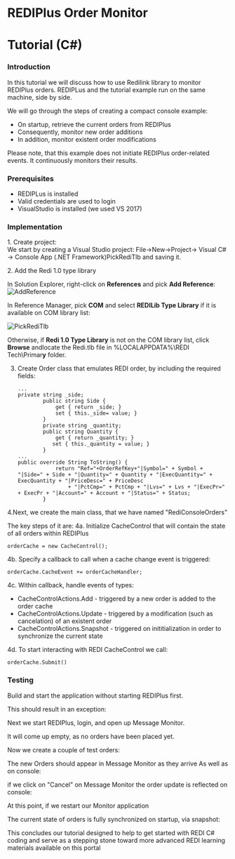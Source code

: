 # REDIPlus Order Monitor
# Tutorial (C#)

### Introduction

In this tutorial we will discuss how to use Redilink library to monitor REDIPlus orders.  REDIPLus and the tutorial example run on the same machine, side by side.  

We will go through the steps of creating a compact console example:

* On startup, retrieve the current orders from REDIPlus
* Consequently, monitor new order additions
* In addition, monitor existent order modifications

Please note, that this example does not initiate REDIPlus order-related events.  It continuously monitors their results.

### Prerequisites

* REDIPLus is installed
* Valid credentials are used to login
* VisualStudio is installed (we used VS 2017)

### Implementation

1\. Create project:    
We start by creating a Visual Studio project:
File->New->Project-> Visual C# -> Console App (.NET Framework)PickRediTlb
and saving it.

2\. Add the Redi 1.0 type library

In Solution Explorer, right-click on **References** and pick **Add Reference**:  
![AddReference](https://github.com/TR-API-Samples/Example.REDI.CSharp.Examples/blob/master/REDIConsoleOrders/AddReference.gif)

In Reference Manager, pick **COM** and select **REDILib Type Library** if it is available on COM library list:

![PickRediTlb](https://github.com/TR-API-Samples/Example.REDI.CSharp.Examples/blob/master/REDIConsoleOrders/PickRediTlb.gif)

Otherwise, if **Redi 1.0 Type Library** is not on the COM library list, click **Browse** andlocate the Redi.tlb file in %LOCALAPPDATA%\REDI Tech\Primar**y** folder.

3. Create Order class that emulates REDI order,
by including the required fields:

    ```
    ...
    private string _side;
            public string Side {
                get { return _side; }
                set { this._side= value; }
            }
            private string _quantity;
            public string Quantity {
                get { return _quantity; }
               set { this._quantity = value; }
            }
    ...
    public override String ToString() {
                return "Ref="+OrderRefKey+"|Symbol=" + Symbol + "|Side=" + Side + "|Quantity=" + Quantity + "|ExecQuantity=" + ExecQuantity + "|PriceDesc=" + PriceDesc 
                    + "|PctCmp=" + PctCmp + "|Lvs=" + Lvs + "|ExecPr=" + ExecPr + "|Account=" + Account + "|Status=" + Status;
            }        
    ```

4.Next, we create the main class, that we have named "RediConsoleOrders" 

The key steps of it are:
4a. Initialize CacheControl that will contain the state of all orders within REDIPlus
```
orderCache = new CacheControl();
```
4b. Specify a callback to call when a cache change event is triggered:
```
orderCache.CacheEvent += orderCacheHandler;
```
4c. Within callback, handle events of types:
 
 * CacheControlActions.Add - triggered by a new order is added to the order cache
 * CacheControlActions.Update - triggered by a modification (such as cancelation) of an existent order
 * CacheControlActions.Snapshot - triggered on inititialization in order to synchronize the current state

4d. To start interacting with REDI CacheControl we call:
```
orderCache.Submit()
```
### Testing

Build and start the application without starting REDIPlus first.

This should result in an exception:

<isREDIRunning>

Next we start REDIPlus, login, and open up Message Monitor.

<REDIOpenMessageMonitor>

It will come up empty, as no orders have been placed yet.

Now we create a couple of test orders:

<REDIOrderCreate>

The new Orders should appear in Message Monitor as they arrive
As well as on console:

<REDIOrdersSnapshot>

if we click on "Cancel" on Message Monitor the order update is reflected on console:

<REDIOrderCancelOnConsole>

At this point, if we restart our Monitor application

The current state of orders is fully synchronized on startup,
via snapshot:

<REDIOrderSnapshotOnRestart>

This concludes our tutorial designed to help to get started with REDI C# coding
and serve as a stepping stone toward more advanced REDI learning materials available on this portal
